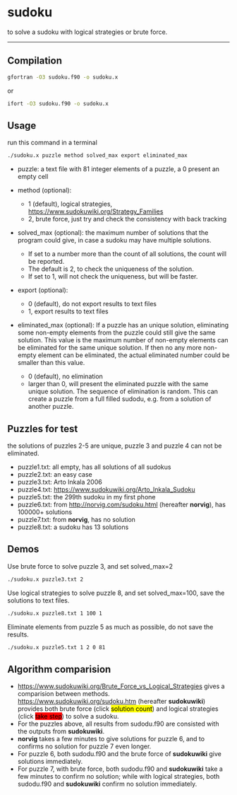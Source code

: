 # sudoku
to solve a sudoku with logical strategies or brute force.

-----------------------------
## Compilation
```bash
gfortran -O3 sudoku.f90 -o sudoku.x
```
or

```bash
ifort -O3 sudoku.f90 -o sudoku.x
```

## Usage
run this command in a terminal

```bash
./sudoku.x puzzle method solved_max export eliminated_max
```

* puzzle: a text file with 81 integer elements of a puzzle, a 0 present an empty cell

* method (optional): 
  * 1 (default), logical strategies, https://www.sudokuwiki.org/Strategy_Families
  * 2, brute force, just try and check the consistency with back tracking
* solved_max (optional): the maximum number of solutions that the program could give, in case a sudoku may have multiple solutions. 
  * If set to a number more than the count of all solutions, the count will be reported. 
  * The default is 2, to check the uniqueness of the solution. 
  * If set to 1, will not check the uniqueness, but will be faster. 
* export (optional):
  * 0 (default), do not export results to text files
  * 1, export results to text files
* eliminated_max (optional): If a puzzle has an unique solution, eliminating some non-empty elements from the puzzle could still give the same solution. This value is the maximum number of non-empty elements can be eliminated for the same unique solution. If then no any more non-empty element can be eliminated, the actual eliminated number could be smaller than this value.
  * 0 (default), no elimination
  * larger than 0, will present the eliminated puzzle with the same unique solution. The sequence of elimination is random. This can create a puzzle from a full filled sudodu, e.g. from a solution of another puzzle.

## Puzzles for test
the solutions of puzzles 2-5 are unique, puzzle 3 and puzzle 4 can not be eliminated.

* puzzle1.txt: all empty, has all solutions of all sudokus
* puzzle2.txt: an easy case
* puzzle3.txt: Arto Inkala 2006
* puzzle4.txt: https://www.sudokuwiki.org/Arto_Inkala_Sudoku
* puzzle5.txt: the 299th sudoku in my first phone
* puzzle6.txt: from http://norvig.com/sudoku.html (hereafter **norvig**), has 100000+ solutions
* puzzle7.txt: from **norvig**, has no solution
* puzzle8.txt: a sudoku has 13 solutions

## Demos

Use brute force to solve puzzle 3, and set solved_max=2

```bash
./sudoku.x puzzle3.txt 2
```

Use logical strategies to solve puzzle 8, and set solved_max=100, save the solutions to text files.

```bash
./sudoku.x puzzle8.txt 1 100 1
```

Eliminate elements from puzzle 5 as much as possible, do not save the results.

```bash
./sudoku.x puzzle5.txt 1 2 0 81
```


## Algorithm comparision 
* https://www.sudokuwiki.org/Brute_Force_vs_Logical_Strategies gives a comparision between methods.
https://www.sudokuwiki.org/sudoku.htm (hereafter **sudokuwiki**) provides both
brute force (click <mark style="background-color: #FFFF00">solution count</mark>) 
and logical strategies (click <mark style="background-color: #FF0000">take step</mark>) 
to solve a sudoku.
* For the puzzles above, all results from sudodu.f90 are consisted with the outputs from **sudokuwiki**.
* **norvig** takes a few minutes to give solutions for  puzzle 6, 
and to confirms no solution for puzzle 7 even longer.
* For puzzle 6, both sudodu.f90 and the brute force of **sudokuwiki** give solutions immediately.
* For puzzle 7, with brute force, both sudodu.f90 and **sudokuwiki** take a few minutes to confirm no solution; 
while with logical strategies, both sudodu.f90 and **sudokuwiki** confirm no solution immediately.
